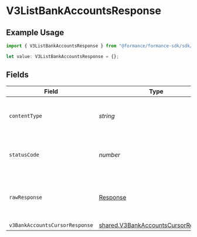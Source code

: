 # V3ListBankAccountsResponse

## Example Usage

```typescript
import { V3ListBankAccountsResponse } from "@formance/formance-sdk/sdk/models/operations";

let value: V3ListBankAccountsResponse = {};
```

## Fields

| Field                                                                                             | Type                                                                                              | Required                                                                                          | Description                                                                                       |
| ------------------------------------------------------------------------------------------------- | ------------------------------------------------------------------------------------------------- | ------------------------------------------------------------------------------------------------- | ------------------------------------------------------------------------------------------------- |
| `contentType`                                                                                     | *string*                                                                                          | :heavy_check_mark:                                                                                | HTTP response content type for this operation                                                     |
| `statusCode`                                                                                      | *number*                                                                                          | :heavy_check_mark:                                                                                | HTTP response status code for this operation                                                      |
| `rawResponse`                                                                                     | [Response](https://developer.mozilla.org/en-US/docs/Web/API/Response)                             | :heavy_check_mark:                                                                                | Raw HTTP response; suitable for custom response parsing                                           |
| `v3BankAccountsCursorResponse`                                                                    | [shared.V3BankAccountsCursorResponse](../../../sdk/models/shared/v3bankaccountscursorresponse.md) | :heavy_minus_sign:                                                                                | OK                                                                                                |